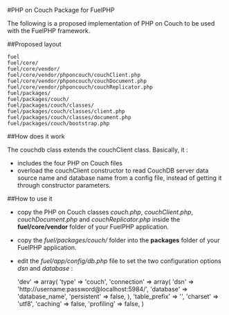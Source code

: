 #PHP on Couch Package for FuelPHP

The following is a proposed implementation of PHP on Couch to be used with the FuelPHP framework.

##Proposed layout

	fuel
	fuel/core/
	fuel/core/vendor/
	fuel/core/vendor/phponcouch/couchClient.php
	fuel/core/vendor/phponcouch/couchDocument.php
	fuel/core/vendor/phponcouch/couchReplicator.php
	fuel/packages/
	fuel/packages/couch/
	fuel/packages/couch/classes/
	fuel/packages/couch/classes/client.php
	fuel/packages/couch/classes/document.php
	fuel/packages/couch/bootstrap.php

##How does it work

The couchdb class extends the couchClient class. Basically, it :
- includes the four PHP on Couch files
- overload the couchClient constructor to read CouchDB server data source name and database name from a config file, instead of getting it through constructor parameters.

##How to use it

- copy the PHP on Couch classes *couch.php*, *couchClient.php*, *couchDocument.php* and *couchReplicator.php* inside the **fuel/core/vendor** folder of your FuelPHP application.
- copy the *fuel/packages/couch/* folder into the **packages** folder of your FuelPHP application.
- edit the *fuel/app/config/db.php* file to set the two configuration options *dsn* and *database* :


    'dev' => array(
		'type'			=> 'couch',
		'connection'	=> array(
			'dsn'		=> 'http://username:password@localhost:5984/',
			'database'   => 'database_name',
			'persistent' => false,
		),
		'table_prefix' => '',
		'charset'      => 'utf8',
		'caching'      => false,
		'profiling'    => false,
	)
